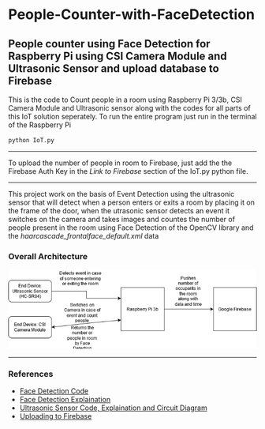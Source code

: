 # People-Counter-with-FaceDetection
## People counter using Face Detection for Raspberry Pi using CSI Camera Module and Ultrasonic Sensor and upload database to Firebase

This is the code to Count people in a room using Raspberry Pi 3/3b, CSI Camera Module and Ultrasonic sensor along with the codes for all parts of this IoT solution seperately.
To run the entire program just run in the terminal of the Raspberry Pi
```python
python IoT.py
```
---

To upload the number of people in room to Firebase, just add the the Firebase Auth Key in the *Link to Firebase* section of the IoT.py python file.

---

This project work on the basis of Event Detection using the ultrasonic sensor that will detect when a person enters or exits a room by placing it on the frame of the door, when the utrasonic sensor detects an event it switches on the camera and takes images and countes the number of people present in the room using Face Detection of the OpenCV library and the *haarcascade_frontalface_default.xml* data

### Overall Architecture
![architecture.png](https://github.com/AshutoshJani/People-Counter-with-FaceDetection/blob/master/overall%20architecture.png "Overall Architecture")

---

### References
+ [Face Detection Code](https://github.com/shantnu/FaceDetect)
+ [Face Detection Explaination](https://realpython.com/face-recognition-with-python/)
+ [Ultrasonic Sensor Code, Explaination and Circuit Diagram](https://tutorials-raspberrypi.com/raspberry-pi-ultrasonic-sensor-hc-sr04/)
+ [Uploading to Firebase](https://codeloop.org/python-firebase-real-time-database/)
